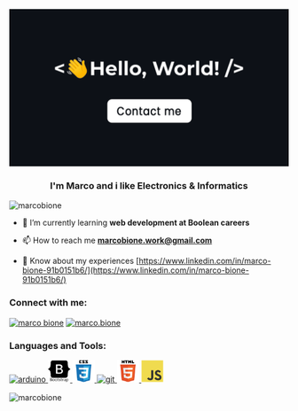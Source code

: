 <div align="center"><img src="headergitdark.gif"></div>
<h3 align="center">I'm Marco and i like Electronics & Informatics</h3>

<p align="left"> <img src="https://komarev.com/ghpvc/?username=marcobione&label=Profile%20visitors:&color=0e75b6&style=flat-square" alt="marcobione" /> </p>

- 🌱 I’m currently learning **web development at Boolean careers**

- 📫 How to reach me **marcobione.work@gmail.com**

- 📄 Know about my experiences [https://www.linkedin.com/in/marco-bione-91b0151b6/](https://www.linkedin.com/in/marco-bione-91b0151b6/)

<h3 align="left">Connect with me:</h3>
<p align="left">
<a href="https://linkedin.com/in/marco bione" target="blank"><img align="center" src="https://raw.githubusercontent.com/rahuldkjain/github-profile-readme-generator/master/src/images/icons/Social/linked-in-alt.svg" alt="marco bione" height="30" width="40" /></a>
<a href="https://instagram.com/marco.bione" target="blank"><img align="center" src="https://raw.githubusercontent.com/rahuldkjain/github-profile-readme-generator/master/src/images/icons/Social/instagram.svg" alt="marco.bione" height="30" width="40" /></a>
</p>

<h3 align="left">Languages and Tools:</h3>
<p align="left"> <a href="https://www.arduino.cc/" target="_blank" rel="noreferrer"> <img src="https://cdn.worldvectorlogo.com/logos/arduino-1.svg" alt="arduino" width="40" height="40"/> </a> <a href="https://getbootstrap.com" target="_blank" rel="noreferrer"> <img src="https://raw.githubusercontent.com/devicons/devicon/master/icons/bootstrap/bootstrap-plain-wordmark.svg" alt="bootstrap" width="40" height="40"/> </a> <a href="https://www.w3schools.com/css/" target="_blank" rel="noreferrer"> <img src="https://raw.githubusercontent.com/devicons/devicon/master/icons/css3/css3-original-wordmark.svg" alt="css3" width="40" height="40"/> </a> <a href="https://git-scm.com/" target="_blank" rel="noreferrer"> <img src="https://www.vectorlogo.zone/logos/git-scm/git-scm-icon.svg" alt="git" width="40" height="40"/> </a> <a href="https://www.w3.org/html/" target="_blank" rel="noreferrer"> <img src="https://raw.githubusercontent.com/devicons/devicon/master/icons/html5/html5-original-wordmark.svg" alt="html5" width="40" height="40"/> </a> <a href="https://developer.mozilla.org/en-US/docs/Web/JavaScript" target="_blank" rel="noreferrer"> <img src="https://raw.githubusercontent.com/devicons/devicon/master/icons/javascript/javascript-original.svg" alt="javascript" width="40" height="40"/> </a> </p>

<p><img align="center" src="https://github-readme-stats.vercel.app/api/top-langs?username=marcobione&show_icons=true&theme=dark&locale=en&layout=compact" alt="marcobione" /></p>

